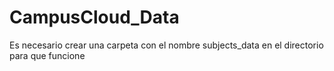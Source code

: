# CampusCloud_Data

Es necesario crear una carpeta con el nombre subjects_data en el directorio para que funcione
